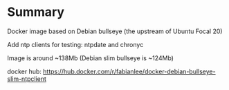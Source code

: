 # Summary

Docker image based on Debian bullseye (the upstream of Ubuntu Focal 20)

Add ntp clients for testing: ntpdate and chronyc

Image is around ~138Mb (Debian slim bullseye is ~124Mb)

docker hub: https://hub.docker.com/r/fabianlee/docker-debian-bullseye-slim-ntpclient

